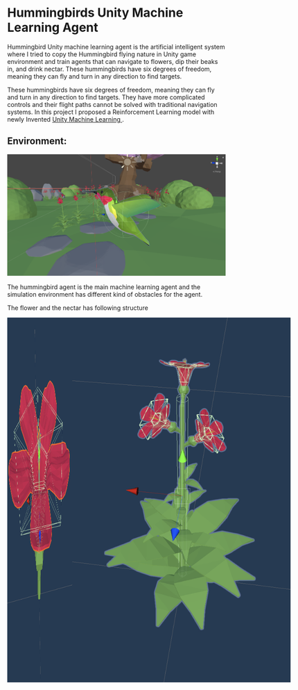 # **Hummingbirds Unity Machine Learning Agent**
Hummingbird Unity machine learning agent is the artificial intelligent system where I tried to copy the Hummingbird flying nature in Unity game environment and train agents that can navigate to flowers, dip their beaks in, and drink nectar. These hummingbirds have six degrees of freedom, meaning they can fly and turn in any direction to find targets.

These hummingbirds have six degrees of freedom, meaning they can fly and turn in any direction to find targets. They have more complicated controls and their flight paths cannot be solved with traditional navigation systems. In this project I proposed a Reinforcement Learning model with newly Invented [Unity Machine Learning ](https://github.com/Unity-Technologies/ml-agents). 

## **Environment:**
![](https://github.com/gunjanmimo/Hummingbirds-Unity-ML/blob/main/img/image12.png?raw=true)

The hummingbird agent is the main machine learning agent and the simulation environment has different kind of  obstacles for the agent. 

The flower and the nectar has following structure 
<div style="display: flex;">
<img src="https://github.com/gunjanmimo/Hummingbirds-Unity-ML/blob/main/img/image1.png?raw=true" style="width: 150px;" />
<img src="https://github.com/gunjanmimo/Hummingbirds-Unity-ML/blob/main/img/image9.png?raw=true" />
</div>
